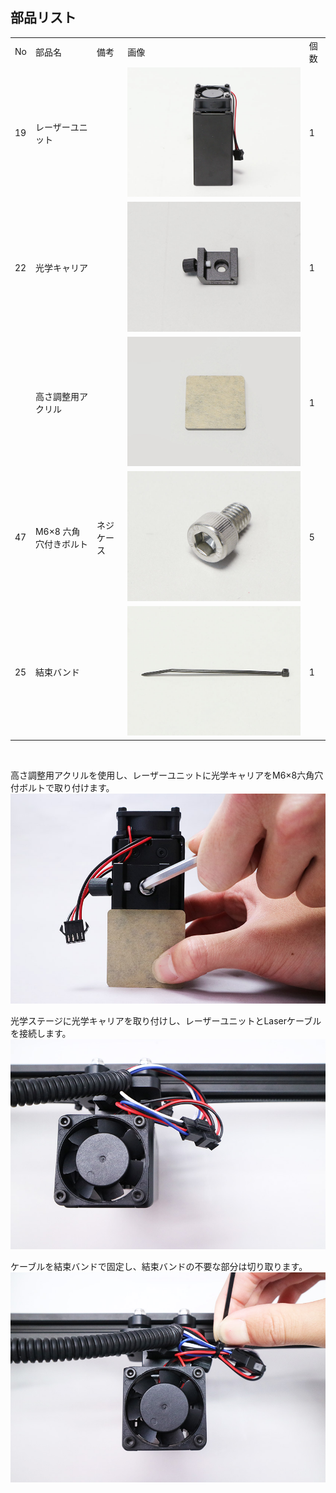 ## 部品リスト
<table class="packing-list">
<tbody>
<tr>
<td>No</td>
<td>部品名</td>
<td>備考</td>
<td class="packing-img">画像</td>
<td>個数</td>
</tr>
<tr>
<td>19</td>
<td>レーザーユニット</td>
<td></td>
<td><img src="./images/09/p9-1.jpg" alt="レーザーユニット"></td>
<td>1</td>
</tr>
<tr>
<td>22</td>
<td>光学キャリア</td>
<td></td>
<td><img src="./images/09/p9-2.jpg" alt="光学キャリア"></td>
<td>1</td>
</tr>
<tr>
<td></td>
<td>高さ調整用アクリル</td>
<td></td>
<td><img src="./images/09/p9-3.jpg" alt="高さ調整用アクリル"></td>
<td>1</td>
</tr>
<tr>
<td>47</td>
<td>M6×8 六角穴付きボルト</td>
<td>ネジケース</td>
<td><img src="./images/09/p9-4.jpg" alt="M6×8 六角穴付きボルト"></td>
<td>5</td>
</tr>
<tr>
<td>25</td>
<td>結束バンド</td>
<td></td>
<td><img src="./images/09/p9-5.jpg" alt="結束バンド"></td>
<td>1</td>
</tr>
</tbody>
</table>

<br>

高さ調整用アクリルを使用し、レーザーユニットに光学キャリアをM6&times;8六角穴付ボルトで取り付けます。
<img src="./images/09/mini-300mm_09_01.jpg">

光学ステージに光学キャリアを取り付けし、レーザーユニットとLaserケーブルを接続します。
<img src="./images/09/mini-300mm_09_02.jpg">

ケーブルを結束バンドで固定し、結束バンドの不要な部分は切り取ります。
<img src="./images/09/mini-300mm_09_03.jpg">
